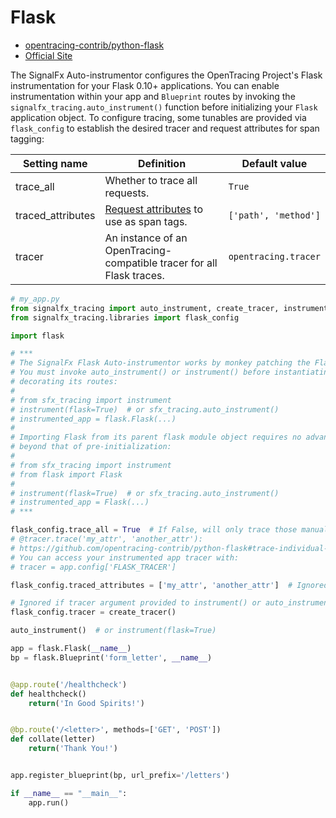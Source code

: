 # Flask

- [opentracing-contrib/python-flask](https://github.com/opentracing-contrib/python-flask)
- [Official Site](http://flask.pocoo.org)

The SignalFx Auto-instrumentor configures the OpenTracing Project's Flask instrumentation for your Flask 0.10+
applications.  You can enable instrumentation within your app and `Blueprint` routes by invoking the
`signalfx_tracing.auto_instrument()` function before initializing your `Flask` application object.
To configure tracing, some tunables are provided via `flask_config` to establish the desired tracer and
request attributes for span tagging:

| Setting name | Definition | Default value |
| -------------|------------|---------------|
| trace_all | Whether to trace all requests. | `True` |
| traced_attributes | [Request attributes](http://flask.pocoo.org/docs/1.0/api/#flask.Request) to use as span tags. | `['path', 'method']` |
| tracer | An instance of an OpenTracing-compatible tracer for all Flask traces. | `opentracing.tracer` |

```python
# my_app.py
from signalfx_tracing import auto_instrument, create_tracer, instrument
from signalfx_tracing.libraries import flask_config

import flask

# ***
# The SignalFx Flask Auto-instrumentor works by monkey patching the Flask.__init__() method.
# You must invoke auto_instrument() or instrument() before instantiating your app and
# decorating its routes:
#
# from sfx_tracing import instrument
# instrument(flask=True)  # or sfx_tracing.auto_instrument()
# instrumented_app = flask.Flask(...)
#
# Importing Flask from its parent flask module object requires no advanced instrumentation
# beyond that of pre-initialization:
#
# from sfx_tracing import instrument
# from flask import Flask
#
# instrument(flask=True)  # or sfx_tracing.auto_instrument()
# instrumented_app = Flask(...)
# ***

flask_config.trace_all = True  # If False, will only trace those manually decorated with
# @tracer.trace('my_attr', 'another_attr'):
# https://github.com/opentracing-contrib/python-flask#trace-individual-requests
# You can access your instrumented app tracer with:
# tracer = app.config['FLASK_TRACER']

flask_config.traced_attributes = ['my_attr', 'another_attr']  # Ignored if flask_config.trace_all is False.

# Ignored if tracer argument provided to instrument() or auto_instrument()
flask_config.tracer = create_tracer()

auto_instrument()  # or instrument(flask=True)

app = flask.Flask(__name__)
bp = flask.Blueprint('form_letter', __name__)


@app.route('/healthcheck')
def healthcheck()
    return('In Good Spirits!')


@bp.route('/<letter>', methods=['GET', 'POST'])
def collate(letter)
    return('Thank You!')


app.register_blueprint(bp, url_prefix='/letters')

if __name__ == "__main__":
    app.run()
```
